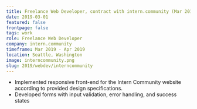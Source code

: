 ```yaml
---
title: Freelance Web Developer, contract with intern.community (Mar 2019 - Apr 2019)
date: 2019-03-01
featured: false
frontpage: false
tags: work
role: Freelance Web Developer
company: intern.community
timeframe: Mar 2019 - Apr 2019
location: Seattle, Washington
image: interncommunity.png
slug: 2019/webdev/interncommunity
---
```

- Implemented responsive front-end for the Intern Community website according to provided design specifications. 
- Developed forms with input validation, error handling, and success states
